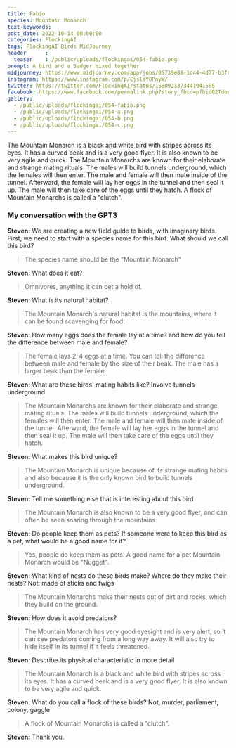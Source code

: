 ```yaml
---
title: Fabio
species: Mountain Monarch
text-keywords: 
post_date: 2022-10-14 00:00:00
categories: FlockingAI
tags: FlockingAI Birds MidJourney 
header      :
  teaser    : /public/uploads/flockingai/054-fabio.png
prompt: A bird and a Badger mixed together
midjourney: https://www.midjourney.com/app/jobs/05739e88-1d44-4d77-b3fd-9ffc9188aa5f
instagram: https://www.instagram.com/p/CjslsYOPnyW/
twitter: https://twitter.com/FlockingAI/status/1580921373441941505
facebook: https://www.facebook.com/permalink.php?story_fbid=pfbid02TdosVLpELEHH4tWZmLukNgrG3t8hU64ypQfhik4HQfgwfMi7gfNTHnVFtnX9jTGXl&id=100084908943138
gallery: 
  - /public/uploads/flockingai/054-fabio.png
  - /public/uploads/flockingai/054-a.png
  - /public/uploads/flockingai/054-b.png
  - /public/uploads/flockingai/054-c.png
---
```


The Mountain Monarch is a black and white bird with stripes across its eyes. It has a curved beak and is a very good flyer. It is also known to be very agile and quick. The Mountain Monarchs are known for their elaborate and strange mating rituals. The males will build tunnels underground, which the females will then enter. The male and female will then mate inside of the tunnel. Afterward, the female will lay her eggs in the tunnel and then seal it up. The male will then take care of the eggs until they hatch. A flock of Mountain Monarchs is called a "clutch".

### My conversation with the GPT3

**Steven:** We are creating a new field guide to birds, with imaginary birds. First, we need to start with a species name for this bird. What should we call this bird?

> The species name should be the "Mountain Monarch"

**Steven:** What does it eat?

> Omnivores, anything it can get a hold of.

**Steven:** What is its natural habitat?

> The Mountain Monarch's natural habitat is the mountains, where it can be found scavenging for food.

**Steven:** How many eggs does the female lay at a time? and how do you tell the difference between male and female?

> The female lays 2-4 eggs at a time. You can tell the difference between male and female by the size of their beak. The male has a larger beak than the female.

**Steven:** What are these birds' mating habits like? Involve tunnels underground

> The Mountain Monarchs are known for their elaborate and strange mating rituals. The males will build tunnels underground, which the females will then enter. The male and female will then mate inside of the tunnel. Afterward, the female will lay her eggs in the tunnel and then seal it up. The male will then take care of the eggs until they hatch.

**Steven:** What makes this bird unique?

> The Mountain Monarch is unique because of its strange mating habits and also because it is the only known bird to build tunnels underground.

**Steven:** Tell me something else that is interesting about this bird

> The Mountain Monarch is also known to be a very good flyer, and can often be seen soaring through the mountains.

**Steven:** Do people keep them as pets? If someone were to keep this bird as a pet, what would be a good name for it?

> Yes, people do keep them as pets. A good name for a pet Mountain Monarch would be "Nugget".

**Steven:** What kind of nests do these birds make? Where do they make their nests? Not: made of sticks and twigs

> The Mountain Monarchs make their nests out of dirt and rocks, which they build on the ground.

**Steven:** How does it avoid predators?

> The Mountain Monarch has very good eyesight and is very alert, so it can see predators coming from a long way away. It will also try to hide itself in its tunnel if it feels threatened.

**Steven:** Describe its physical characteristic in more detail

> The Mountain Monarch is a black and white bird with stripes across its eyes. It has a curved beak and is a very good flyer. It is also known to be very agile and quick.

**Steven:** What do you call a flock of these birds? Not, murder, parliament, colony, gaggle

> A flock of Mountain Monarchs is called a "clutch".

**Steven:** Thank you.

